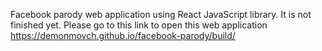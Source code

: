 Facebook parody web application using React JavaScript library. It is not finished yet.
Please go to this link to open this web application https://demonmovch.github.io/facebook-parody/build/
